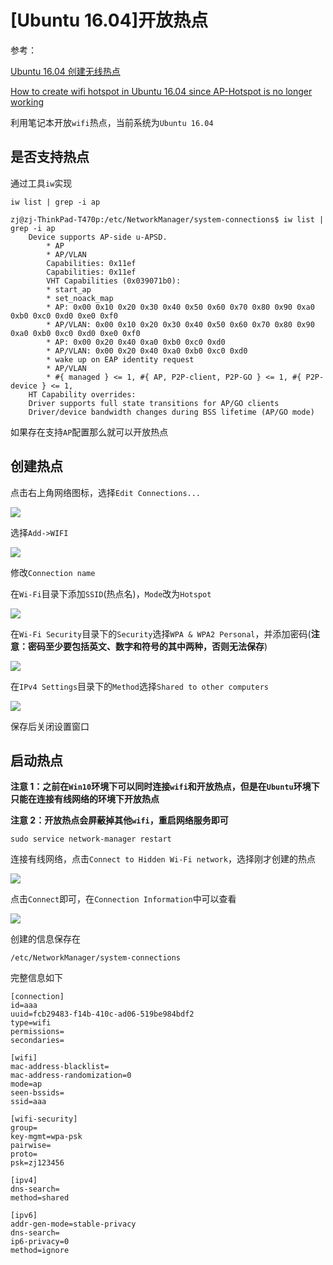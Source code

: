 
# [Ubuntu 16.04]开放热点

参考：

[Ubuntu 16.04 创建无线热点](https://blog.csdn.net/ac_dao_di/article/details/71908444)

[How to create wifi hotspot in Ubuntu 16.04 since AP-Hotspot is no longer working](https://askubuntu.com/questions/762846/how-to-create-wifi-hotspot-in-ubuntu-16-04-since-ap-hotspot-is-no-longer-working)

利用笔记本开放`wifi`热点，当前系统为`Ubuntu 16.04`

## 是否支持热点

通过工具`iw`实现

    iw list | grep -i ap

    zj@zj-ThinkPad-T470p:/etc/NetworkManager/system-connections$ iw list | grep -i ap
        Device supports AP-side u-APSD.
            * AP
            * AP/VLAN
            Capabilities: 0x11ef
            Capabilities: 0x11ef
            VHT Capabilities (0x039071b0):
            * start_ap
            * set_noack_map
            * AP: 0x00 0x10 0x20 0x30 0x40 0x50 0x60 0x70 0x80 0x90 0xa0 0xb0 0xc0 0xd0 0xe0 0xf0
            * AP/VLAN: 0x00 0x10 0x20 0x30 0x40 0x50 0x60 0x70 0x80 0x90 0xa0 0xb0 0xc0 0xd0 0xe0 0xf0
            * AP: 0x00 0x20 0x40 0xa0 0xb0 0xc0 0xd0
            * AP/VLAN: 0x00 0x20 0x40 0xa0 0xb0 0xc0 0xd0
            * wake up on EAP identity request
            * AP/VLAN
            * #{ managed } <= 1, #{ AP, P2P-client, P2P-GO } <= 1, #{ P2P-device } <= 1,
        HT Capability overrides:
        Driver supports full state transitions for AP/GO clients
        Driver/device bandwidth changes during BSS lifetime (AP/GO mode)

如果存在支持`AP`配置那么就可以开放热点

## 创建热点

点击右上角网络图标，选择`Edit Connections...`

![](./imgs/network-connections.png)

选择`Add->WIFI`

![](./imgs/type-wifi.png)

修改`Connection name`

在`Wi-Fi`目录下添加`SSID`(热点名)，`Mode`改为`Hotspot`

![](./imgs/Wi-Fi.png)

在`Wi-Fi Security`目录下的`Security`选择`WPA & WPA2 Personal`，并添加密码(**注意：密码至少要包括英文、数字和符号的其中两种，否则无法保存**)

![](./imgs/wifi-security.png)

在`IPv4 Settings`目录下的`Method`选择`Shared to other computers`

![](./imgs/wifi-ipv4.png)

保存后关闭设置窗口

## 启动热点

**注意 1：之前在`Win10`环境下可以同时连接`wifi`和开放热点，但是在`Ubuntu`环境下只能在连接有线网络的环境下开放热点**

**注意 2：开放热点会屏蔽掉其他`wifi`，重启网络服务即可**

    sudo service network-manager restart

连接有线网络，点击`Connect to Hidden Wi-Fi network`，选择刚才创建的热点

![](./imgs/open-hotspot.png)

点击`Connect`即可，在`Connection Information`中可以查看

![](./imgs/hotspot-info.png)

创建的信息保存在

    /etc/NetworkManager/system-connections

完整信息如下

    [connection]
    id=aaa
    uuid=fcb29483-f14b-410c-ad06-519be984bdf2
    type=wifi
    permissions=
    secondaries=

    [wifi]
    mac-address-blacklist=
    mac-address-randomization=0
    mode=ap
    seen-bssids=
    ssid=aaa

    [wifi-security]
    group=
    key-mgmt=wpa-psk
    pairwise=
    proto=
    psk=zj123456

    [ipv4]
    dns-search=
    method=shared

    [ipv6]
    addr-gen-mode=stable-privacy
    dns-search=
    ip6-privacy=0
    method=ignore


